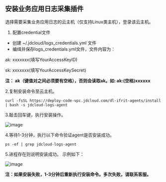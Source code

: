 ## 安装业务应用日志采集插件 

选择需要采集业务应用日志的云主机（仅支持Linux类主机），登录该云主机。
1. 配置credential文件     
- 创建 ~/.jdcloud/logs_credentials.yml 文件     
- 编缉并保存logs_credentials.yml文件，文件内容为： 

ak: xxxxxxx(填写YourAccessKeyID)

sk: xxxxxxx(填写YourAccessKeySecret)   

**注： ak（键值对之间必须要有空格），否则会读取ak。如: ak:(空格)xxxxxx**

2.复制安装命令至云主机。  

`curl -fsSL https://deploy-code-vpc.jdcloud.com/dl-ifrit-agents/install | bash -s jdcloud-logs-agent`

3.敲击回车键，执行安装操作。   
 	
 ![image](https://raw.githubusercontent.com/jdcloudcom/cn/zhangwenjie-only/image/LogService/LogCollection/logs-agent-install-1.png)
  
4.等待1-3分钟，执行以下命令验证agent是否安装成功。

`ps -ef | grep jdcloud-logs-agent`

5.进程存在则说明安装成功。 示例如下： 

 ![image](https://raw.githubusercontent.com/jdcloudcom/cn/zhangwenjie-only/image/LogService/LogCollection/logs-agent-install-2.png)

**注：如果安装失败，1-3分钟后重新执行安装命令。多次失败，请联系客服。**
